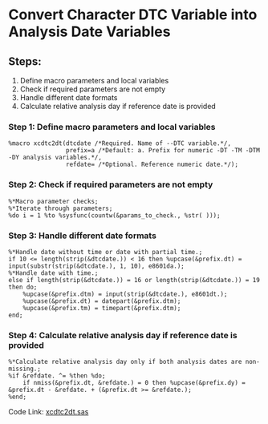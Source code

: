 # Convert Character DTC Variable into Analysis Date Variables

## Steps:
1. Define macro parameters and local variables
2. Check if required parameters are not empty
3. Handle different date formats
4. Calculate relative analysis day if reference date is provided

### Step 1: Define macro parameters and local variables
```sas
%macro xcdtc2dt(dtcdate /*Required. Name of --DTC variable.*/,
                prefix=a /*Default: a. Prefix for numeric -DT -TM -DTM -DY analysis variables.*/,
                refdate= /*Optional. Reference numeric date.*/);
```

### Step 2: Check if required parameters are not empty
```sas
%*Macro parameter checks;
%*Iterate through parameters;
%do i = 1 %to %sysfunc(countw(&params_to_check., %str( ))); 
```

### Step 3: Handle different date formats
```sas
%*Handle date without time or date with partial time.;
if 10 <= length(strip(&dtcdate.)) < 16 then %upcase(&prefix.dt) = input(substr(strip(&dtcdate.), 1, 10), e8601da.);
%*Handle date with time.;
else if length(strip(&dtcdate.)) = 16 or length(strip(&dtcdate.)) = 19 then do;
    %upcase(&prefix.dtm) = input(strip(&dtcdate.), e8601dt.);
    %upcase(&prefix.dt) = datepart(&prefix.dtm);
    %upcase(&prefix.tm) = timepart(&prefix.dtm);
end;
```

### Step 4: Calculate relative analysis day if reference date is provided
```sas
%*Calculate relative analysis day only if both analysis dates are non-missing.;
%if &refdate. ^= %then %do;
    if nmiss(&prefix.dt, &refdate.) = 0 then %upcase(&prefix.dy) = &prefix.dt - &refdate. + (&prefix.dt >= &refdate.);
%end;
``` 

Code Link: [xcdtc2dt.sas](https://github.com/atorus-research/atorus-sas-macros/blob/dev/sas/global/xcdtc2dt.sas)